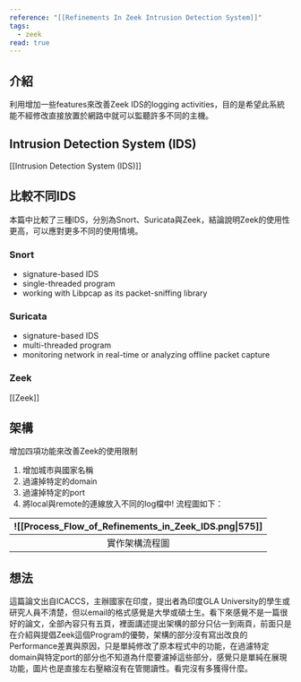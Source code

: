 ```yaml
---
reference: "[[Refinements In Zeek Intrusion Detection System]]"
tags:
  - zeek
read: true
---
```

## 介紹
利用增加一些features來改善Zeek IDS的logging activities，目的是希望此系統能不經修改直接放置於網路中就可以監聽許多不同的主機。

## Intrusion Detection System (IDS)
[[Intrusion Detection System (IDS)]]

## 比較不同IDS
本篇中比較了三種IDS，分別為Snort、Suricata與Zeek，結論說明Zeek的使用性更高，可以應對更多不同的使用情境。
### Snort
- signature-based IDS
- single-threaded program
- working with Libpcap as its packet-sniffing library

### Suricata
- signature-based IDS
- multi-threaded program
- monitoring network in real-time or analyzing offline packet capture
### Zeek
[[Zeek]]

## 架構
增加四項功能來改善Zeek的使用限制
1. 增加城市與國家名稱
2. 過濾掉特定的domain
3. 過濾掉特定的port
4. 將local與remote的連線放入不同的log檔中!
流程圖如下：

| ![[Process_Flow_of_Refinements_in_Zeek_IDS.png\|575]] |
| ----------------------------------------------------- |
| <center>實作架構流程圖                                       |

## 想法
這篇論文出自ICACCS，主辦國家在印度，提出者為印度GLA University的學生或研究人員不清楚，但以email的格式感覺是大學或碩士生。看下來感覺不是一篇很好的論文，全部內容只有五頁，裡面講述提出架構的部分只佔一到兩頁，前面只是在介紹與提倡Zeek這個Program的優勢，架構的部分沒有寫出改良的Performance差異與原因，只是單純修改了原本程式中的功能，在過濾特定domain與特定port的部分也不知道為什麼要濾掉這些部分，感覺只是單純在展現功能，圖片也是直接左右壓縮沒有在管閱讀性。看完沒有多獲得什麼。